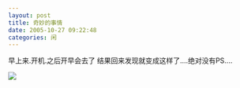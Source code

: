 ```yaml
---
layout: post
title: 奇妙的事情 
date: 2005-10-27 09:22:48
categories: 闲
---
```

早上来.开机.之后开早会去了
结果回来发现就变成这样了....绝对没有PS....

<img src="http://farm4.staticflickr.com/3724/9266191181_9a8242eace_o.jpg" />